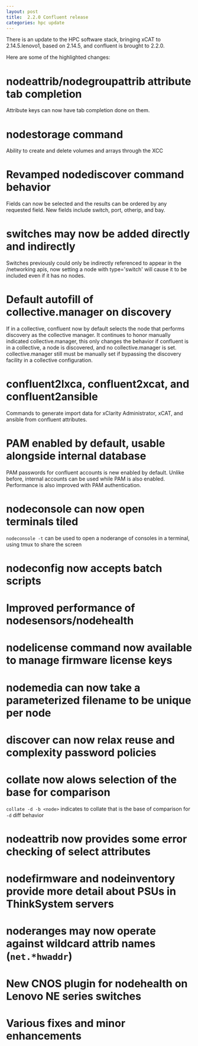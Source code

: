 ```yaml
---
layout: post
title:  2.2.0 Confluent release
categories: hpc update
---
```


There is an update to the HPC software stack, bringing xCAT to 2.14.5.lenovo1, based on 2.14.5,
and confluent is brought to 2.2.0.

Here are some of the highlighted changes:
# nodeattrib/nodegroupattrib attribute tab completion

Attribute keys can now have tab completion done on them.

# nodestorage command

Ability to create and delete volumes and arrays through the XCC

# Revamped nodediscover command behavior

Fields can now be selected and the results can be ordered by any requested
field.  New fields include switch, port, otherip, and bay.


# switches may now be added directly and indirectly

Switches previously could only be indirectly referenced to appear in the /networking apis,
now setting a node with type='switch' will cause it to be included even if it has no nodes.

# Default autofill of collective.manager on discovery

If in a collective, confluent now by default selects the node that
performs discovery as the collective manager.  It continues to honor
manually indicated collective.manager, this only changes the behavior
if confluent is in a collective, a node is discovered, and no
collective.manager is set.  collective.manager still must be manually set
if bypassing the discovery facility in a collective configuration.

# confluent2lxca, confluent2xcat, and confluent2ansible

Commands to generate import data for xClarity Administrator, xCAT, and ansible from confluent attributes.

# PAM enabled by default, usable alongside internal database

PAM passwords for confluent accounts is new enabled by default.  Unlike before, internal accounts
can be used while PAM is also enabled.  Performance is also improved with PAM authentication.


# nodeconsole can now open terminals tiled

`nodeconsole -t` can be used to open a noderange of consoles in a terminal, using tmux to share the screen

# nodeconfig now accepts batch scripts

# Improved performance of nodesensors/nodehealth

# nodelicense command now available to manage firmware license keys

# nodemedia can now take a parameterized filename to be unique per node

# discover can now relax reuse and complexity password policies

# collate now alows selection of the base for comparison

`collate -d -b <node>` indicates to collate that <node> is the base of comparison for `-d` diff behavior

# nodeattrib now provides some error checking of select attributes

# nodefirmware and nodeinventory provide more detail about PSUs in ThinkSystem servers

# noderanges may now operate against wildcard attrib names (`net.*hwaddr`)

# New CNOS plugin for nodehealth on Lenovo NE series switches

# Various fixes and minor enhancements
